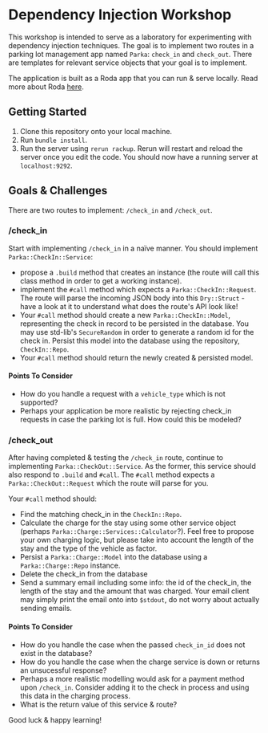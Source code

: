 # Dependency Injection Workshop
This workshop is intended to serve as a laboratory for experimenting with dependency injection techniques. The goal is to implement two routes in a parking lot management app named `Parka`: `check_in` and `check_out`. There are templates for relevant service objects that your goal is to implement.

The application is built as a Roda app that you can run & serve locally. Read more about Roda [here](http://roda.jeremyevans.net/).

## Getting Started

1. Clone this repository onto your local machine.
2. Run `bundle install`.
3. Run the server using `rerun rackup`. Rerun will restart and reload the server once you edit the code. You should now have a running server at `localhost:9292`.

## Goals & Challenges
There are two routes to implement: `/check_in` and `/check_out`.

### /check_in
Start with implementing `/check_in` in a naïve manner. You should implement `Parka::CheckIn::Service`:
* propose a `.build` method that creates an instance (the route will call this class method in order to get a working instance).
* implement the `#call` method which expects a `Parka::CheckIn::Request`. The route will parse the incoming JSON body into this `Dry::Struct` - have a look at it to understand what does the route's API look like!
* Your `#call` method should create a new `Parka::CheckIn::Model`, representing the check in record to be persisted in the database. You may use std-lib's `SecureRandom` in order to generate a random id for the check in. Persist this model into the database using the repository, `CheckIn::Repo`.
* Your `#call` method should return the newly created & persisted model.

#### Points To Consider

* How do you handle a request with a `vehicle_type` which is not supported?
* Perhaps your application be more realistic by rejecting check_in requests in case the parking lot is full. How could this be modeled?

### /check_out
After having completed & testing the `/check_in` route, continue to implementing `Parka::CheckOut::Service`.
As the former, this service should also respond to `.build` and `#call`. The `#call` method expects a `Parka::CheckOut::Request` which the route will parse for you. 

Your `#call` method should:
* Find the matching check_in in the `CheckIn::Repo`.
* Calculate the charge for the stay using some other service object (perhaps `Parka::Charge::Services::Calculator`?). Feel free to propose your own charging logic, but please take into account the length of the stay and the type of the vehicle as factor.
* Persist a `Parka::Charge::Model` into the database using a `Parka::Charge::Repo` instance.
* Delete the check_in from the database
* Send a summary email including some info: the id of the check_in, the length of the stay and the amount that was charged. Your email client may simply print the email onto into `$stdout`, do not worry about actually sending emails.

#### Points To Consider

* How do you handle the case when the passed `check_in_id` does not exist in the database?
* How do you handle the case when the charge service is down or returns an unsucessful response?
* Perhaps a more realistic modelling would ask for a payment method upon `/check_in`. Consider adding it to the check in process and using this data in the charging process.
* What is the return value of this service & route?

Good luck & happy learning!
